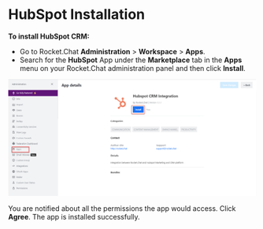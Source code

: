 # HubSpot Installation

**To install HubSpot CRM:**

* Go to Rocket.Chat **Administration** > **Workspace** > **Apps**.
* Search for the **HubSpot** App under the **Marketplace** tab in the **Apps** menu on your Rocket.Chat administration panel and then click **Install**.

![HubSpot Installation](../../../../../.gitbook/assets/HubspotInstall.png)

You are notified about all the permissions the app would access. Click **Agree**. The app is installed successfully.
